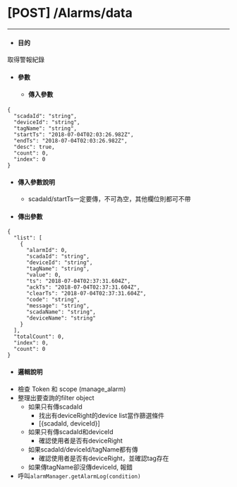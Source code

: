 # \[POST\] /Alarms/data

---

* #### 目的

取得警報紀錄

* #### 參數

  * #### 傳入參數

```
{
  "scadaId": "string",
  "deviceId": "string",
  "tagName": "string",
  "startTs": "2018-07-04T02:03:26.982Z",
  "endTs": "2018-07-04T02:03:26.982Z",
  "desc": true,
  "count": 0,
  "index": 0
}
```

  * #### 傳入參數說明
    * scadaId/startTs一定要傳，不可為空，其他欄位則都可不帶

  * #### 傳出參數

```
{
  "list": [
    {
      "alarmId": 0,
      "scadaId": "string",
      "deviceId": "string",
      "tagName": "string",
      "value": 0,
      "ts": "2018-07-04T02:37:31.604Z",
      "ackTs": "2018-07-04T02:37:31.604Z",
      "clearTs": "2018-07-04T02:37:31.604Z",
      "code": "string",
      "message": "string",
      "scadaName": "string",
      "deviceName": "string"
    }
  ],
  "totalCount": 0,
  "index": 0,
  "count": 0
}
```

* #### 邏輯說明
* 檢查 Token 和 scope (manage_alarm)
* 整理出要查詢的filter object
    * 如果只有傳scadaId
        * 找出有deviceRight的device list當作篩選條件
        * [{scadaId, deviceId}]
    * 如果只有傳scadaId和deviceId
        * 確認使用者是否有deviceRight
    * 如果scadaId/deviceId/tagName都有傳
        * 確認使用者是否有deviceRight，並確認tag存在
    * 如果傳tagName卻沒傳deviceId, 報錯
* 呼叫`alarmManager.getAlarmLog(condition)`





